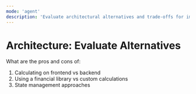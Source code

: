 ```yaml
---
mode: 'agent'
description: 'Evaluate architectural alternatives and trade-offs for implementation decisions'
---
```


# Architecture: Evaluate Alternatives

What are the pros and cons of:
1. Calculating on frontend vs backend
2. Using a financial library vs custom calculations
3. State management approaches
